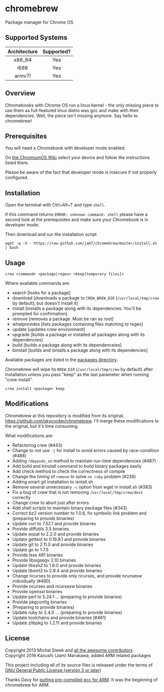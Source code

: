 chromebrew
==========

Package manager for Chrome OS

Supported Systems
-----------------

|  Architecture  | Supported? |
|:--------------:|:----------:|
|     x86_64     |     Yes    |
|      i686      |     Yes    |
|     armv7l     |     Yes    |

Overview
--------

Chromebooks with Chrome OS run a linux kernel - the only missing piece to use them as full-featured linux distro was gcc and make with their dependencies. Well, the piece isn't missing anymore. Say hello to chromebrew!

Prerequisites
-------------

You will need a Chromebook with developer mode enabled.

On [the ChromiumOS Wiki](https://www.chromium.org/chromium-os/developer-information-for-chrome-os-devices) select your device and follow the instructions listed there.

Please be aware of the fact that developer mode is insecure if not properly configured.

Installation
------------
Open the terminal with Ctrl+Alt+T and type `shell`.

If this command returns `ERROR: unknown command: shell` please have a second look at the prerequisites and make sure your Chromebook is in developer mode.

Then download and run the installation script

    wget -q -O - https://raw.github.com/jam7/chromebrew/master/install.sh | bash

Usage
-----

    crew <command> <package|regex> <keep[temporary files]>

Where available commands are:
  
  * search [looks for a package]
  * download [downloads a package to `CREW_BREW_DIR` (`/usr/local/tmp/crew` by default), but doesn't install it]
  * install [installs a package along with its dependencies. You'll be prompted for confirmation]
  * remove [removes a package. Must be ran as root]
  * whatprovides [lists packages containing files matching to regex]
  * update [updates crew environment]
  * upgrade [builds a package or installed all packages along with its dependencies]
  * build [builds a package along with its dependenceies]
  * binstall [builds and isntalls a package along with its dependencies]
  
Available packages are listed in the [packages directory](https://github.com/jam7/chromebrew/tree/master/packages).

Chromebrew will wipe its `BREW_DIR` (`/usr/local/tmp/crew` by default) after installation unless you pass "keep" as the last parameter when running "crew install".

    crew install <package> keep

Modifications
-------------

Chromebrew at this repository is modified from its original, https://github.com/skycocker/chromebrew.
I'll merge these modifications to the original, but it's time consuming.

What modifications are:

  * Refactoring crew (#443)
  * Change to not use `-j` for install to avoid errors caused by race-condition (#488)
  * Adding `rdepends_on` method to maintain run-time dependencies (#487)
  * Add build and binstall command to build binary packages easily
  * Add check method to check the correctness of compile
  * Change the timing of `remove` to solve `no ruby` problem (#236)
  * Adding smart git installation to isntall.sh
  * Remove several unnecessary `-c` option from wget in install.sh (#383)
  * Fix a bug of crew that is not removing `/usr/local/tmp/crew/dest` correctly
  * Change crew to abort just after errors
  * Add shell scripts to maintain binary package files (#343)
  * Correct bz2 version number to 1.0.6, fix symbolic link problem and (preparing to provide binaries)
  * Update curl to 7.52.1 and provide binaries
  * Provide diffutils 3.5 binaries
  * Update expat to 2.2.0 and provide binaries
  * Update gettext to 0.19.8.1 and provide binaries
  * Update git to 2.11.0 and provide binaries
  * Update go to 1.7.5
  * Provide less 481 binaries
  * Provide libsigsegv 2.10 binaries
  * Update libssh2 to 1.8.0 and provide binaries
  * Update libxml2 to 2.9.4 and provide binaries
  * Change ncurses to provide only ncurses, and provide ncursesw individually (#490)
  * Provide ncurses and ncursesw binaries
  * Provide openssl binaries
  * Update perl to 5.24.1 ... (preparing to provide binaries)
  * Provide pkgconfig binaries
  * (Preparing to provide binaries)
  * Update ruby to 2.4.0 ... (preparing to provide binaries)
  * Update toolchains and provide binaries (#461)
  * Update zlibpkg to 1.2.11 and provide binaries

License
-------

Copyright 2013 Michal Siwek and [all the awesome contributors](https://github.com/skycocker/chromebrew/graphs/contributors)  
Copyright 2016 Kazushi (Jam) Marukawa, added ARM related packages

This project including all of its source files is released under the terms of [GNU General Public License (version 3 or later)](http://www.gnu.org/licenses/gpl.txt)

Thanks Davy for [putting pre-compiled gcc for ARM](http://davy.nyacom.net/cros-arm-dev.html).  It was the beginning of chromebrew for ARM.
